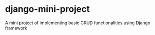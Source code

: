 # django-mini-project
A mini project of implementing basic CRUD functionalities using Django framework
